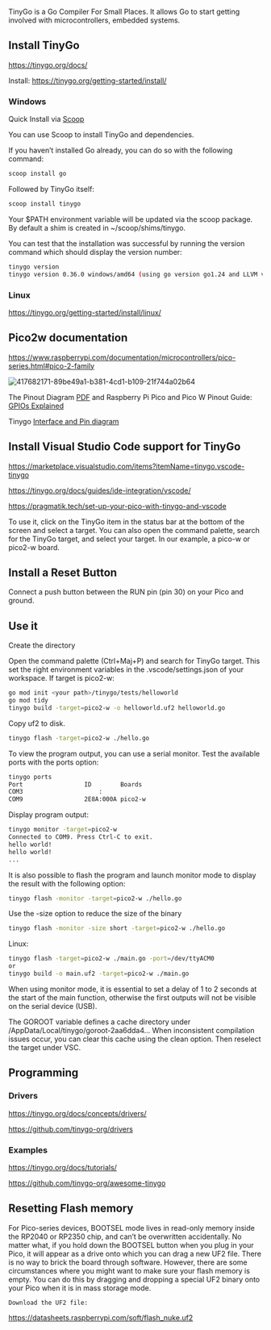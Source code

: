 TinyGo is a Go Compiler For Small Places. It allows Go to start getting involved with microcontrollers, embedded systems.

## Install TinyGo

https://tinygo.org/docs/

Install: https://tinygo.org/getting-started/install/

### Windows

Quick Install via [Scoop](https://mrotaru.co.uk/blog/windows-package-manager-scoop/)

You can use Scoop to install TinyGo and dependencies.

If you haven’t installed Go already, you can do so with the following command:

``` bash
scoop install go
```

Followed by TinyGo itself:

``` bash
scoop install tinygo
```

Your $PATH environment variable will be updated via the scoop package. By default a shim is created in ~/scoop/shims/tinygo.

You can test that the installation was successful by running the version command which should display the version number:

``` bash
tinygo version
tinygo version 0.36.0 windows/amd64 (using go version go1.24 and LLVM version 19.1.2)
```

### Linux

https://tinygo.org/getting-started/install/linux/

## Pico2w documentation

https://www.raspberrypi.com/documentation/microcontrollers/pico-series.html#pico-2-family

![417682171-89be49a1-b381-4cd1-b109-21f744a02b64](https://github.com/user-attachments/assets/37f50285-c34e-4ee5-be57-5646e404991e)

The Pinout Diagram [PDF](https://datasheets.raspberrypi.com/pico/Pico-2-Pinout.pdf) and Raspberry Pi Pico and Pico W Pinout Guide: [GPIOs Explained](https://randomnerdtutorials.com/raspberry-pi-pico-w-pinout-gpios)

Tinygo [Interface and Pin diagram](https://tinygo.org/docs/reference/microcontrollers/pico2-w/)

## Install Visual Studio Code support for TinyGo

https://marketplace.visualstudio.com/items?itemName=tinygo.vscode-tinygo

https://tinygo.org/docs/guides/ide-integration/vscode/

https://pragmatik.tech/set-up-your-pico-with-tinygo-and-vscode

To use it, click on the TinyGo item in the status bar at the bottom of the screen and select a target. You can also open the command palette, search for the TinyGo target, and select your target. In our example, a pico-w or pico2-w board.

## Install a Reset Button

Connect a push button between the RUN pin (pin 30) on your Pico and ground.

## Use it

Create the directory

Open the command palette (Ctrl+Maj+P) and search for TinyGo target.
This set the right environment variables in the .vscode/settings.json of your workspace. If target is pico2-w:

``` bash
go mod init <your path>/tinygo/tests/helloworld
go mod tidy
tinygo build -target=pico2-w -o helloworld.uf2 helloworld.go
```

Copy uf2 to disk.

``` bash
tinygo flash -target=pico2-w ./hello.go
```

To view the program output, you can use a serial monitor.
Test the available ports with the ports option:

``` bash
tinygo ports
Port                 ID        Boards
COM3                     :     
COM9                 2E8A:000A pico2-w
```

Display program output:

``` bash
tinygo monitor -target=pico2-w
Connected to COM9. Press Ctrl-C to exit.
hello world!
hello world!
...
```
It is also possible to flash the program and launch monitor mode to display the result with the following option:
``` bash
tinygo flash -monitor -target=pico2-w ./hello.go
```

Use the -size option to reduce the size of the binary
``` bash
tinygo flash -monitor -size short -target=pico2-w ./hello.go
```

Linux:

``` bash
tinygo flash -target=pico2-w ./main.go -port=/dev/ttyACM0
or
tinygo build -o main.uf2 -target=pico2-w ./main.go
```

When using monitor mode, it is essential to set a delay of 1 to 2 seconds at the start of the main function, otherwise the first outputs will not be visible on the serial device (USB).

The GOROOT variable defines a cache directory under <user>/AppData/Local/tinygo/goroot-2aa6dda4...
When inconsistent compilation issues occur, you can clear this cache using the clean option.
Then reselect the target under VSC.

## Programming

### Drivers

https://tinygo.org/docs/concepts/drivers/

https://github.com/tinygo-org/drivers

### Examples

https://tinygo.org/docs/tutorials/

https://github.com/tinygo-org/awesome-tinygo


## Resetting Flash memory

For Pico-series devices, BOOTSEL mode lives in read-only memory inside the RP2040 or RP2350 chip, and can’t be overwritten accidentally. No matter what, if you hold down the BOOTSEL button when you plug in your Pico, it will appear as a drive onto which you can drag a new UF2 file. There is no way to brick the board through software. However, there are some circumstances where you might want to make sure your flash memory is empty. You can do this by dragging and dropping a special UF2 binary onto your Pico when it is in mass storage mode.

    Download the UF2 file:
    
https://datasheets.raspberrypi.com/soft/flash_nuke.uf2





